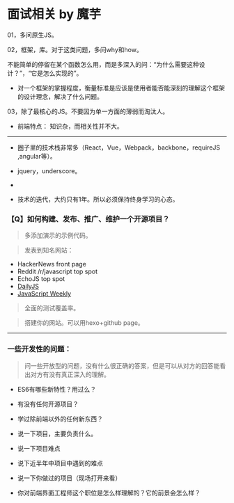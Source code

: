 # 面试相关 by 魔芋



01，多问原生JS。

02，框架，库。对于这类问题，多问why和how。

不能简单的停留在某个函数怎么用，而是多深入的问：“为什么需要这种设计？”，“它是怎么实现的”。

- 对一个框架的掌握程度，衡量标准是应该是使用者能否能深刻的理解这个框架的设计理念，解决了什么问题。

03，除了最核心的JS。不要因为单一方面的薄弱而淘汰人。

- 前端特点：	知识杂，而相关性并不大。



---



- 圈子里的技术栈非常多（React，Vue，Webpack，backbone，requireJS ,angular等）。
- jquery，underscore。



- 

- 技术的迭代，大约只有1年。所以必须保持终身学习的心态。



### 【Q】如何构建、发布、推广、维护一个开源项目？

> 多添加演示的示例代码。

> 发表到知名网站：

- HackerNews front page
- Reddit /r/javascript top spot
- EchoJS top spot
- [DailyJS](http://dailyjs.com)
- [JavaScript Weekly](http://javascriptweekly.com/)

> 全面的测试覆盖率。

> 搭建你的网站。可以用hexo+github page。



---



### 一些开发性的问题：



>问一些开放型的问题，没有什么很正确的答案，但是可以从对方的回答能看出对方有没有真正深入的理解。



- ES6有哪些新特性？用过么？
- 有没有任何开源项目？
- 学过除前端以外的任何新东西？



- 说一下项目，主要负责什么。
- 说一下项目难点
- 说下近半年中项目中遇到的难点
- 说一下你做过的项目（现场打开来看）
- 你对前端界面工程师这个职位是怎么样理解的？它的前景会怎么样？ 



